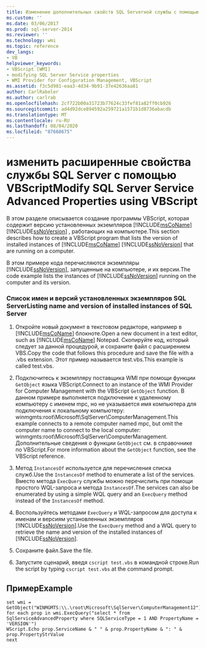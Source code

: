 ```yaml
---
title: Изменение дополнительных свойств SQL Serverной службы с помощью VBScript | Документация Майкрософт
ms.custom: ''
ms.date: 03/06/2017
ms.prod: sql-server-2014
ms.reviewer: ''
ms.technology: wmi
ms.topic: reference
dev_langs:
- VB
helpviewer_keywords:
- VBScript [WMI]
- modifying SQL Server Service properties
- WMI Provider for Configuration Management, VBScript
ms.assetid: f3c5d981-eaa3-4d34-9b91-37e42636aa81
author: CarlRabeler
ms.author: carlrab
ms.openlocfilehash: 2cf722b00a31723b77624c33fef81a82ff0cb926
ms.sourcegitcommit: ad4d92dce894592a259721a1571b1d8736abacdb
ms.translationtype: MT
ms.contentlocale: ru-RU
ms.lasthandoff: 08/04/2020
ms.locfileid: "87668675"
---
```

# <a name="modify-sql-server-service-advanced-properties-using-vbscript"></a><span data-ttu-id="c001a-102">изменить расширенные свойства службы SQL Server с помощью VBScript</span><span class="sxs-lookup"><span data-stu-id="c001a-102">Modify SQL Server Service Advanced Properties using VBScript</span></span>
  <span data-ttu-id="c001a-103">В этом разделе описывается создание программы VBScript, которая содержит версию установленных экземпляров [!INCLUDE[msCoName](../../includes/msconame-md.md)] [!INCLUDE[ssNoVersion](../../includes/ssnoversion-md.md)] , работающих на компьютере.</span><span class="sxs-lookup"><span data-stu-id="c001a-103">This section describes how to create a VBScript program that lists the version of installed instances of [!INCLUDE[msCoName](../../includes/msconame-md.md)] [!INCLUDE[ssNoVersion](../../includes/ssnoversion-md.md)] that are running on a computer.</span></span>  
  
 <span data-ttu-id="c001a-104">В этом примере кода перечисляются экземпляры [!INCLUDE[ssNoVersion](../../includes/ssnoversion-md.md)], запущенные на компьютере, и их версии.</span><span class="sxs-lookup"><span data-stu-id="c001a-104">The code example lists the instances of [!INCLUDE[ssNoVersion](../../includes/ssnoversion-md.md)] running on the computer and its version.</span></span>  
  
### <a name="listing-name-and-version-of-installed-instances-of-sql-server"></a><span data-ttu-id="c001a-105">Список имен и версий установленных экземпляров SQL Server</span><span class="sxs-lookup"><span data-stu-id="c001a-105">Listing name and version of installed instances of SQL Server</span></span>  
  
1.  <span data-ttu-id="c001a-106">Откройте новый документ в текстовом редакторе, например в [!INCLUDE[msCoName](../../includes/msconame-md.md)] блокноте.</span><span class="sxs-lookup"><span data-stu-id="c001a-106">Open a new document in a text editor, such as [!INCLUDE[msCoName](../../includes/msconame-md.md)] Notepad.</span></span> <span data-ttu-id="c001a-107">Скопируйте код, который следует за данной процедурой, и сохраните файл с расширением VBS.</span><span class="sxs-lookup"><span data-stu-id="c001a-107">Copy the code that follows this procedure and save the file with a .vbs extension.</span></span> <span data-ttu-id="c001a-108">Этот пример называется test.vbs.</span><span class="sxs-lookup"><span data-stu-id="c001a-108">This example is called test.vbs.</span></span>  
  
2.  <span data-ttu-id="c001a-109">Подключитесь к экземпляру поставщика WMI при помощи функции `GetObject` языка VBScript.</span><span class="sxs-lookup"><span data-stu-id="c001a-109">Connect to an instance of the WMI Provider for Computer Management with the VBScript `GetObject` function.</span></span> <span data-ttu-id="c001a-110">В данном примере выполняется подключение к удаленному компьютеру с именем mpc, но не указывается имя компьютера для подключения к локальному компьютеру: winmgmts:root\Microsoft\SqlServer\ComputerManagement.</span><span class="sxs-lookup"><span data-stu-id="c001a-110">This example connects to a remote computer named mpc, but omit the computer name to connect to the local computer: winmgmts:root\Microsoft\SqlServer\ComputerManagement.</span></span> <span data-ttu-id="c001a-111">Дополнительные сведения о функции `GetObject` см. в справочнике по VBScript.</span><span class="sxs-lookup"><span data-stu-id="c001a-111">For more information about the `GetObject` function, see the VBScript reference.</span></span>  
  
3.  <span data-ttu-id="c001a-112">Метод `InstancesOf` используется для перечисления списка служб.</span><span class="sxs-lookup"><span data-stu-id="c001a-112">Use the `InstancesOf` method to enumerate a list of the services.</span></span> <span data-ttu-id="c001a-113">Вместо метода `ExecQuery` службы можно перечислить при помощи простого WQL-запроса и метода `InstancesOf`.</span><span class="sxs-lookup"><span data-stu-id="c001a-113">The services can also be enumerated by using a simple WQL query and an `ExecQuery` method instead of the `InstancesOf` method.</span></span>  
  
4.  <span data-ttu-id="c001a-114">Воспользуйтесь методами `ExecQuery` и WQL-запросом для доступа к именам и версиям установленных экземпляров [!INCLUDE[ssNoVersion](../../includes/ssnoversion-md.md)].</span><span class="sxs-lookup"><span data-stu-id="c001a-114">Use the `ExecQuery` method and a WQL query to retrieve the name and version of the installed instances of [!INCLUDE[ssNoVersion](../../includes/ssnoversion-md.md)].</span></span>  
  
5.  <span data-ttu-id="c001a-115">Сохраните файл.</span><span class="sxs-lookup"><span data-stu-id="c001a-115">Save the file.</span></span>  
  
6.  <span data-ttu-id="c001a-116">Запустите сценарий, введя `cscript test.vbs` в командной строке.</span><span class="sxs-lookup"><span data-stu-id="c001a-116">Run the script by typing `cscript test.vbs` at the command prompt.</span></span>  
  
## <a name="example"></a><span data-ttu-id="c001a-117">Пример</span><span class="sxs-lookup"><span data-stu-id="c001a-117">Example</span></span>  
  
```  
set wmi = GetObject("WINMGMTS:\\.\root\Microsoft\SqlServer\ComputerManagement12")  
for each prop in wmi.ExecQuery("select * from SqlServiceAdvancedProperty where SQLServiceType = 1 AND PropertyName = 'VERSION'")  
WScript.Echo prop.ServiceName & " " & prop.PropertyName & ": " & prop.PropertyStrValue  
next  
```  
  
  

